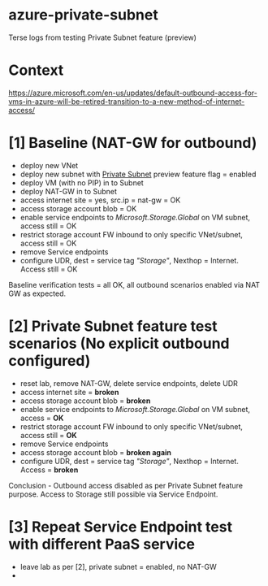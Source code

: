 # azure-private-subnet
Terse logs from testing Private Subnet feature (preview)

# Context

https://azure.microsoft.com/en-us/updates/default-outbound-access-for-vms-in-azure-will-be-retired-transition-to-a-new-method-of-internet-access/

# [1] Baseline (NAT-GW for outbound)

- deploy new VNet
- deploy new subnet with [Private Subnet](https://learn.microsoft.com/en-us/azure/virtual-network/ip-services/default-outbound-access#utilize-the-private-subnet-parameter) preview feature flag = enabled
- deploy VM (with no PIP) in to Subnet
- deploy NAT-GW in to Subnet
- access internet site = yes, src.ip = nat-gw = OK
- access storage account blob = OK
- enable service endpoints to _Microsoft.Storage.Global_ on VM subnet, access still = OK
- restrict storage account FW inbound to only specific VNet/subnet, access still = OK
- remove Service endpoints
- configure UDR, dest = service tag _"Storage"_, Nexthop = Internet. Access still = OK

Baseline verification tests = all OK, all outbound scenarios enabled via NAT GW as expected.

# [2] Private Subnet feature test scenarios (No explicit outbound configured)

- reset lab, remove NAT-GW, delete service endpoints, delete UDR
- access internet site = **broken**
- access storage account blob = **broken**
- enable service endpoints to _Microsoft.Storage.Global_ on VM subnet, access = **OK**
- restrict storage account FW inbound to only specific VNet/subnet, access still = **OK**
- remove Service endpoints
- access storage account blob = **broken again**
- configure UDR, dest = service tag _"Storage"_, Nexthop = Internet. Access = **broken**

Conclusion - Outbound access disabled as per Private Subnet feature purpose. Access to Storage still possible via Service Endpoint.

# [3] Repeat Service Endpoint test with different PaaS service

- leave lab as per [2], private subnet = enabled, no NAT-GW
- 

